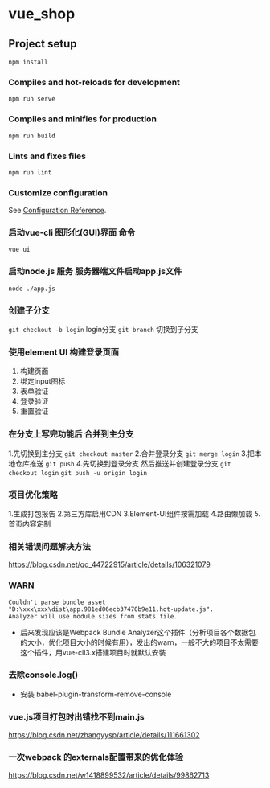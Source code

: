 # vue_shop

## Project setup
```
npm install
```

### Compiles and hot-reloads for development
```
npm run serve
```

### Compiles and minifies for production
```
npm run build
```

### Lints and fixes files
```
npm run lint
```

### Customize configuration
See [Configuration Reference](https://cli.vuejs.org/config/).

### 启动vue-cli 图形化(GUI)界面 命令
`vue ui`

### 启动node.js 服务 服务器端文件启动app.js文件
`node ./app.js`

### 创建子分支 
`git checkout -b login` login分支
`git branch` 切换到子分支

### 使用element UI 构建登录页面
1. 构建页面
2. 绑定input图标
3. 表单验证
4. 登录验证
5. 重置验证

### 在分支上写完功能后 合并到主分支
1.先切换到主分支 `git checkout master`
2.合并登录分支  `git merge login`
3.把本地仓库推送 `git push`
4.先切换到登录分支 然后推送并创建登录分支 `git checkout login` `git push -u origin login`

### 项目优化策略
1.生成打包报告
2.第三方库启用CDN
3.Element-UI组件按需加载
4.路由懒加载
5.首页内容定制

### 相关错误问题解决方法
https://blog.csdn.net/qq_44722915/article/details/106321079

### WARN
```
Couldn't parse bundle asset "D:\xxx\xxx\dist\app.981ed06ecb37470b9e11.hot-update.js".
Analyzer will use module sizes from stats file.
```
- 后来发现应该是Webpack Bundle Analyzer这个插件（分析项目各个数据包的大小，优化项目大小的时候有用），发出的warn，一般不大的项目不太需要这个插件，用vue-cli3.x搭建项目时就默认安装

### 去除console.log()
- 安装 babel-plugin-transform-remove-console

### vue.js项目打包时出错找不到main.js
https://blog.csdn.net/zhangyysp/article/details/111661302

### 一次webpack 的externals配置带来的优化体验
https://blog.csdn.net/w1418899532/article/details/99862713